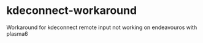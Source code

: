 # kdeconnect-workaround
Workaround for kdeconnect remote input not working on endeavouros with plasma6
